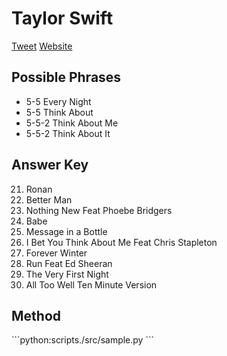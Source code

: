 # Taylor Swift

[Tweet](https://twitter.com/taylorswift13/status/1423283014604185607)
[Website](https://redtaylorsversion.taylorswift.com/)

## Possible Phrases

- 5-5 Every Night
- 5-5 Think About
- 5-5-2 Think About Me
- 5-5-2 Think About It

## Answer Key

21. Ronan
22. Better Man
23. Nothing New Feat Phoebe Bridgers
24. Babe
25. Message in a Bottle
26. I Bet You Think About Me Feat Chris Stapleton
27. Forever Winter
28. Run Feat Ed Sheeran
29. The Very First Night
28. All Too Well Ten Minute Version

## Method

\```python:scripts./src/sample.py 
\```